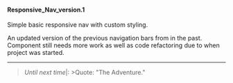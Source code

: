 #### Responsive_Nav_version.1

Simple basic responsive nav with custom styling.

An updated version of the previous navigation bars from in the past. Component still needs more work as well as code refactoring due to when project was started. 

---

>_Until next time_|: >Quote: "The Adventure."

